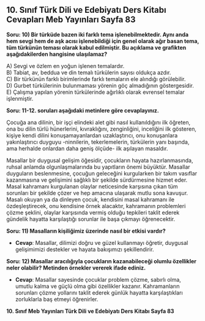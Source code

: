 ## 10. Sınıf Türk Dili ve Edebiyatı Ders Kitabı Cevapları Meb Yayınları Sayfa 83

**Soru: 10) Bir türküde bazen iki farklı tema işlenebilmektedir. Aynı anda hem sevgi hem de aşk acısı işlenebildiği için genel olarak ağır basan tema, tüm türkünün teması olarak kabul edilmiştir. Bu açıklama ve grafikten aşağıdakilerden hangisine ulaşılamaz?**

A) Sevgi ve özlem en yoğun işlenen temalardır.  
 B) Tabiat, av, beddua ve din temalı türkülerin sayısı oldukça azdır.  
 C) Bir türkünün farklı birimlerinde farklı temaların ele alındığı görülebilir.  
 D) Gurbet türkülerinin bulunmaması yörenin göç almadığının göstergesidir.  
 E) Çalışma yapılan yörenin türkülerinde ağırlıklı olarak evrensel temalar işlenmiştir.

**Soru: 11-12. soruları aşağıdaki metinlere göre cevaplayınız.**

Çocuğa ana dilinin, bir işçi elindeki alet gibi nasıl kullanıldığını ilk öğreten, ona bu dilin türlü hünerlerini, kıvraklığını, zenginliğini, inceliğini ilk gösteren, kişiye kendi dilini konuşamayanlardan uzaklaştırıcı, onu konuşanlara yakınlaştırıcı duyguyu -ninnilerin, tekerlemelerin, türkülerin yanı başında, ama herhalde onlardan daha geniş ölçüde- ilk aşılayan masaldır.

Masallar bir duygusal gelişim öğesidir, çocukların hayata hazırlanmasında, ruhsal anlamda olgunlaşmalarında bu yapıtların önemi büyüktür. Masallar duyguların beslenmesine, çocuğun geleceğini kurgularken bir takım vasıflar kazanmasına ve gelişimini sağlıklı bir şekilde sürdürmesine hizmet eder. Masal kahramanı kurgulanan olaylar neticesinde karşısına çıkan tüm sorunları bir şekilde çözer ve hep amacına ulaşarak mutlu sona kavuşur. Masalı okuyan ya da dinleyen çocuk, kendisini masal kahramanı ile özdeşleştirecek, onu kendisine örnek alacaktır, kahramanın problemleri çözme şeklini, olaylar karşısında vermiş olduğu tepkileri taklit ederek gündelik hayatta karşılaştığı sorunlar ile başa çıkmayı öğrenecektir.

**Soru: 11) Masalların kişiliğimiz üzerinde nasıl bir etkisi vardır?**

* **Cevap**: Masallar, dilimizi doğru ve güzel kullanmayı öğretir, duygusal gelişimimizi destekler ve hayata bakışımızı şekillendirir.

**Soru: 12) Masallar aracılığıyla çocukların kazanabileceği olumlu özellikler neler olabilir? Metinden örnekler vererek ifade ediniz.**

* **Cevap**: Masallar sayesinde çocuklar problem çözme, sabırlı olma, umutlu kalma ve güçlü olma gibi özellikler kazanır. Kahramanların sorunları çözme yollarını taklit ederek günlük hayatta karşılaştıkları zorluklarla baş etmeyi öğrenirler.

**10. Sınıf Meb Yayınları Türk Dili ve Edebiyatı Ders Kitabı Sayfa 83**